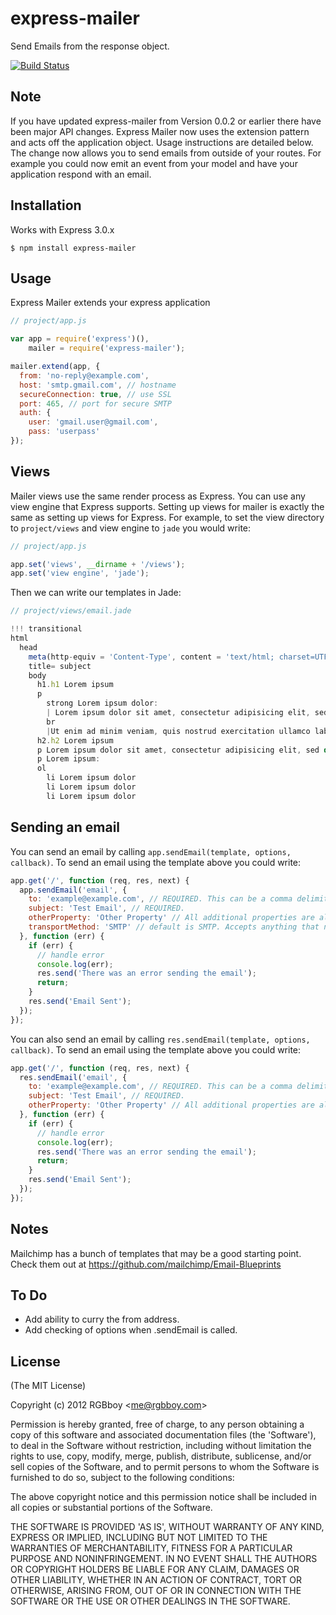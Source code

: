 # express-mailer

Send Emails from the response object.

[![Build Status](https://secure.travis-ci.org/RGBboy/express-mailer.png)](http://travis-ci.org/RGBboy/express-mailer)

## Note

If you have updated express-mailer from Version 0.0.2 or earlier there 
have been major API changes. Express Mailer now uses the extension 
pattern and acts off the application object. Usage instructions are 
detailed below. The change now allows you to send emails from outside of 
your routes. For example you could now emit an event from your model and 
have your application respond with an email.

## Installation

Works with Express 3.0.x

    $ npm install express-mailer

## Usage

Express Mailer extends your express application

```javascript
// project/app.js

var app = require('express')(),
    mailer = require('express-mailer');

mailer.extend(app, {
  from: 'no-reply@example.com',
  host: 'smtp.gmail.com', // hostname
  secureConnection: true, // use SSL
  port: 465, // port for secure SMTP
  auth: {
    user: 'gmail.user@gmail.com',
    pass: 'userpass'
});

```

## Views

Mailer views use the same render process as Express. You can use any view engine that Express supports.
Setting up views for mailer is exactly the same as setting up views for Express. For example, to set the
view directory to `project/views` and view engine to `jade` you would write:

```javascript
// project/app.js

app.set('views', __dirname + '/views');
app.set('view engine', 'jade');
```

Then we can write our templates in Jade:

```javascript
// project/views/email.jade

!!! transitional
html
  head
    meta(http-equiv = 'Content-Type', content = 'text/html; charset=UTF-8')
    title= subject
    body
      h1.h1 Lorem ipsum
      p
        strong Lorem ipsum dolor: 
        | Lorem ipsum dolor sit amet, consectetur adipisicing elit, sed do eiusmod tempor incididunt ut labore et dolore magna aliqua.
        br
        |Ut enim ad minim veniam, quis nostrud exercitation ullamco laboris nisi ut aliquip ex ea commodo consequat.
      h2.h2 Lorem ipsum
      p Lorem ipsum dolor sit amet, consectetur adipisicing elit, sed do eiusmod tempor incididunt ut labore et dolore magna aliqua. Ut enim ad minim veniam, quis nostrud exercitation ullamco laboris nisi ut aliquip ex ea commodo consequat.
      p Lorem ipsum:
      ol
        li Lorem ipsum dolor
        li Lorem ipsum dolor
        li Lorem ipsum dolor
```

## Sending an email

You can send an email by calling `app.sendEmail(template, options, callback)`.
To send an email using the template above you could write:

```javascript
app.get('/', function (req, res, next) {
  app.sendEmail('email', {
    to: 'example@example.com', // REQUIRED. This can be a comma delimited string just like a normal email to field. 
    subject: 'Test Email', // REQUIRED.
    otherProperty: 'Other Property' // All additional properties are also passed to the template as local variables.
    transportMethod: 'SMTP' // default is SMTP. Accepts anything that nodemailer accepts
  }, function (err) {
    if (err) {
      // handle error
      console.log(err);
      res.send('There was an error sending the email');
      return;
    }
    res.send('Email Sent');
  });
});
```

You can also send an email by calling `res.sendEmail(template, options, callback)`.
To send an email using the template above you could write:

```javascript
app.get('/', function (req, res, next) {
  res.sendEmail('email', {
    to: 'example@example.com', // REQUIRED. This can be a comma delimited string just like a normal email to field. 
    subject: 'Test Email', // REQUIRED.
    otherProperty: 'Other Property' // All additional properties are also passed to the template as local variables.
  }, function (err) {
    if (err) {
      // handle error
      console.log(err);
      res.send('There was an error sending the email');
      return;
    }
    res.send('Email Sent');
  });
});
```

## Notes

Mailchimp has a bunch of templates that may be a good starting point.
Check them out at https://github.com/mailchimp/Email-Blueprints

## To Do

* Add ability to curry the from address.
* Add checking of options when .sendEmail is called.

## License 

(The MIT License)

Copyright (c) 2012 RGBboy &lt;me@rgbboy.com&gt;

Permission is hereby granted, free of charge, to any person obtaining
a copy of this software and associated documentation files (the
'Software'), to deal in the Software without restriction, including
without limitation the rights to use, copy, modify, merge, publish,
distribute, sublicense, and/or sell copies of the Software, and to
permit persons to whom the Software is furnished to do so, subject to
the following conditions:

The above copyright notice and this permission notice shall be
included in all copies or substantial portions of the Software.

THE SOFTWARE IS PROVIDED 'AS IS', WITHOUT WARRANTY OF ANY KIND,
EXPRESS OR IMPLIED, INCLUDING BUT NOT LIMITED TO THE WARRANTIES OF
MERCHANTABILITY, FITNESS FOR A PARTICULAR PURPOSE AND NONINFRINGEMENT.
IN NO EVENT SHALL THE AUTHORS OR COPYRIGHT HOLDERS BE LIABLE FOR ANY
CLAIM, DAMAGES OR OTHER LIABILITY, WHETHER IN AN ACTION OF CONTRACT,
TORT OR OTHERWISE, ARISING FROM, OUT OF OR IN CONNECTION WITH THE
SOFTWARE OR THE USE OR OTHER DEALINGS IN THE SOFTWARE.
